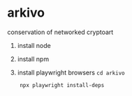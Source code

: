 # arkivo
conservation of networked cryptoart


1. install node

2. install npm

3. install playwright browsers
`cd arkivo`
``` npx playwright install
    npx playwright install-deps
```
